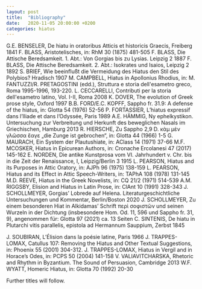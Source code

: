 ```yaml
---
layout: post
title:  "Bibliography"
date:   2020-11-05 20:00:00 +0200
categories: hiatus
---
```


G.E. BENSELER, De hiatu in oratoribus Atticis et historicis Graecis, Freiberg 1841
F. BLASS, Aristotelisches, in: RhM 30 (1875) 481-505
F. BLASS, Die Attische Beredsamkeit. 1. Abt.: Von Gorgias bis zu Lysias. Leipzig 2 1887
F. BLASS, Die Attische Beredsamkeit. 2. Abt.: Isokrates und Isaios, Leipzig 2 1892
S. BRIEF, Wie beeinflußt die Vermeidung des Hiatus den Stil des Polybios? Hradisch 1907
M. CAMPBELL, Hiatus in Apollonius Rhodius, in: M. FANTUZZI/R. PRETAGOSTINI (edd.), Struttura
e storia dell&#39;esametro greco, Roma 1995-1996, 193-220.
L. CECCARELLI, Contributi per la storia dell&#39;esametro latino, Vol. I-II, Roma 2008
K. DOVER, The evolution of Greek prose style, Oxford 1997
B.B. FORD/E.C. KOPFF, Sappho fr. 31.9: A defense of the hiatus, in: Glotta 54 (1976) 52-56
P. FORTASSIER, L’hiatus expressif dans l’Iliade et dans l’Odyssée, Paris 1989
A.E. HÄMMIG, Ny ephelkystikon. Untersuchung zur Verbreitung und Herkunft des beweglichen
Nasals im Griechischen, Hamburg 2013
R. HIERSCHE, Zu Sappho 2,9 D. κὰμ μὲν γλῶσσα ἔαγε „die Zunge ist gebrochen“, in: Glotta 44
(1966) 1-5
G. MAURACH, Ein System der Plautushiate, in: AClass 14 (1971) 37-66
M.F. MCOSKER, Hiatus in Epicurean Authors, in: Cronache Ercolanesi 47 (2017) 145-162
E. NORDEN, Die antike Kunstprosa vom VI. Jahrhundert v. Chr. bis in die Zeit der Renaissance,
I, Leipzig/Berlin 3 1915
L. PEARSON, Hiatus and its Purposes in Attic Oratory, in: AJPh 96 (1975) 138-159
L. PEARSON, Hiatus and its Effect in Attic Speech-Writers, in: TAPhA 108 (1978) 131-145
M.D. REEVE, Hiatus in the Greek Novelists, in: CQ 21/2 (1971) 514-539
A.M. RIGGSBY, Elision and Hiatus in Latin Prose, in: ClAnt 10 (1991) 328-343
J. SCHOLLMEYER, Gorgias’ Lobrede auf Helena. Literaturgeschichtliche Untersuchungen und
Kommentar, Berlin/Boston 2020
J. SCHOLLMEYER, Zu einem besonderen Hiat in Alkidamas’ Schrift περὶ σοφιστῶν und seinen
Wurzeln in der Dichtung (insbesondere Hom. Od. 11, 596 und Sappho fr. 31, 9),
angenommen für: Glotta 97 (2021) ca. 13 Seiten
C. SINTENIS, De hiatu in Plutarchi vitis parallelis, epistola ad Hermannum Sauppium, Zerbst
1845

J. SOUBIRAN, L’Élision dans la poésie latine, Paris 1966
J. TRAPPES-LOMAX, Catullus 107: Removing the Hiatus and Other Textual Suggestions, in:
Phoenix 55 (2001) 304-312.
J. TRAPPES-LOMAX, Hiatus in Vergil and in Horace’s Odes, in: PCPS 50 (2004) 141-158
V. VALIAVITCHARSKA, Rhetoric and Rhythm in Byzantium. The Sound of Persuasion,
Cambridge 2013
W.F. WYATT, Homeric Hiatus, in: Glotta 70 (1992) 20-30

Further titles will follow.